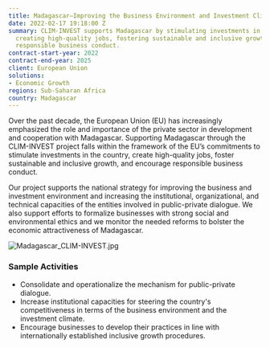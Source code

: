 ```yaml
---
title: Madagascar—Improving the Business Environment and Investment Climate (CLIM-INVEST)
date: 2022-02-17 19:18:00 Z
summary: CLIM-INVEST supports Madagascar by stimulating investments in the country,
  creating high-quality jobs, fostering sustainable and inclusive growth, and encouraging
  responsible business conduct.
contract-start-year: 2022
contract-end-year: 2025
client: European Union
solutions:
- Economic Growth
regions: Sub-Saharan Africa
country: Madagascar
---
```


Over the past decade, the European Union (EU) has increasingly emphasized the role and importance of the private sector in development and cooperation with Madagascar. Supporting Madagascar through the CLIM-INVEST project falls within the framework of the EU’s commitments to stimulate investments in the country, create high-quality jobs, foster sustainable and inclusive growth, and encourage responsible business conduct.

Our project supports the national strategy for improving the business and investment environment and increasing the institutional, organizational, and technical capacities of the entities involved in public-private dialogue. We also support efforts to formalize businesses with strong social and environmental ethics and we monitor the needed reforms to bolster the economic attractiveness of Madagascar.

![Madagascar_CLIM-INVEST.jpg](/uploads/Madagascar_CLIM-INVEST.jpg)

### Sample Activities

* Consolidate and operationalize the mechanism for public-private dialogue.
* Increase institutional capacities for steering the country's competitiveness in terms of the business environment and the investment climate.
* Encourage businesses to develop their practices in line with internationally established inclusive growth procedures.
